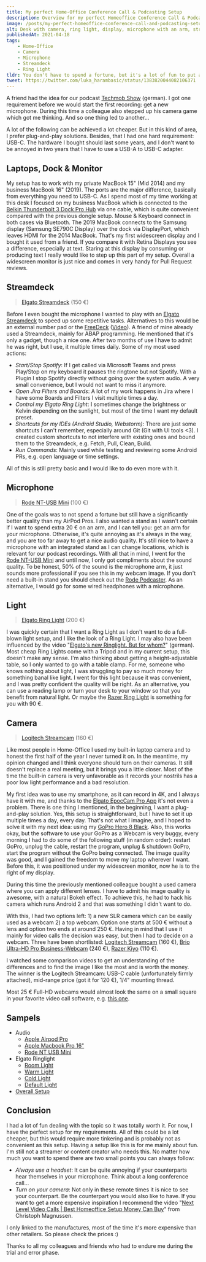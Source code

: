 ```yaml
---
title: My perfect Home-Office Conference Call & Podcasting Setup
description: Overview for my perfect Homeoffice Conference Call & Podcasting Setup.
image: /posts/my-perfect-homeoffice-conference-call-and-podcasting-setup/setup_overview.png
alt: Desk with camera, ring light, display, microphone with an arm, stream deck and MacBook.
publishedAt: 2021-04-18
tags: 
    - Home-Office 
    - Camera
    - Microphone
    - Streamdeck
    - Ring Light
tldr: You don't have to spend a fortune, but it's a lot of fun to put a little money in your hand.
tweet: https://twitter.com/luka_harambasic/status/1383820044082106371
---
```


A friend had the idea for our podcast [Techmob Show](https://techmob.show) (german). I got one requirement before we would start the first recording: get a new microphone. During this time a colleague also stepped up his camera game which got me thinking. And so one thing led to another... 

A lot of the following can be achieved a lot cheaper. But in this kind of area, I prefer plug-and-play solutions. Besides, that I had one hard requirement: USB-C. The hardware I bought should last some years, and I don't want to be annoyed in two years that I have to use a USB-A to USB-C adapter.

## Laptops, Dock & Monitor

My setup has to work with my private MacBook 15" (Mid 2014) and my business MacBook 16" (2019). The ports are the major difference, basically from everything you need to USB-C. As I spend most of my time working at this desk I focused on my business MacBook which is connected to the [Belkin Thunderbolt 3 Dock Pro Hub](https://www.belkin.com/us/p/P-F4U097/) via one cable, which is quite convenient compared with the previous dongle setup. Mouse & Keyboard connect in both cases via Bluetooth. The 2019 MacBook connects to the Samsung display (Samsung SE790C Display) over the dock via DisplayPort, which leaves HDMI for the 2014 MacBook. That's my first widescreen display and I bought it used from a friend. If you compare it with Retina Displays you see a difference, especially at text. Staring at this display by consuming or producing text I really would like to step up this part of my setup. Overall a widescreen monitor is just nice and comes in very handy for Pull Request reviews.

## Streamdeck

> [Elgato Streamdeck](https://www.elgato.com/en/stream-deck) (150 €)

Before I even bought the microphone I wanted to play with an [Elgato Streamdeck](https://www.elgato.com/en/stream-deck) to speed up some repetitive tasks. Alternatives to this would be an external number pad or the [FreeDeck](https://github.com/FreeYourStream/freedeck-ino) ([Video](https://www.youtube.com/watch?v=-3Zw8hbpVq4)). 
A friend of mine already used a Streamdeck, mainly for ABAP programming. He mentioned that it's only a gadget, though a nice one.
After two months of use I have to admit he was right, but I use, it multiple times daily. Some of my most used actions:

- _Start/Stop Spotify_: If I get called via Microsoft Teams and press Play/Stop on my keyboard it pauses the ringtone but not Spotify. With a Plugin I stop Spotify directly without going over the system audio. A very small convenience, but I would not want to miss it anymore.
- _Open Jira Filters and Boards_: A lot of my work happens in Jira where I have some Boards and Filters I visit multiple times a day.
- _Control my Elgato Ring Light_: I sometimes change the brightness or Kelvin depending on the sunlight, but most of the time I want my default preset.
- _Shortcuts for my IDEs (Android Studio, Webstorm)_: There are just some shortcuts I can't remember, especially around Git (Git with UI tools <3). I created custom shortcuts to not interfere with existing ones and bound them to the Streamdeck, e.g. Fetch, Pull, Clean, Build.
- _Run Commands_: Mainly used while testing and reviewing some Android PRs, e.g. open language or time settings.

All of this is still pretty basic and I would like to do even more with it.

## Microphone

> [Rode NT-USB Mini](https://en.rode.com/microphones/nt-usb_mini) (100 €)

One of the goals was to not spend a fortune but still have a significantly better quality than my AirPod Pros. I also wanted a stand as I wasn't certain if I want to spend extra 20 € on an arm, and I can tell you: get an arm for your microphone. Otherwise, it's quite annoying as it's always in the way, and you are too far away to get a nice audio quality. It's still nice to have a microphone with an integrated stand as I can change locations, which is relevant for our podcast recordings. With all that in mind, I went for the [Rode NT-USB Mini](https://en.rode.com/microphones/nt-usb_mini) and until now, I only got compliments about the sound quality. To be honest, 50% of the sound is the microphone arm, it just sounds more professional if you see this in my webcam image. If you don't need a built-in stand you should check out the [Rode Podcaster](https://en.rode.com/microphones/podcaster). As an alternative, I would go for some wired headphones with a microphone.

## Light

> [Elgato Ring Light](https://www.elgato.com/en/ring-light) (200 €)

I was quickly certain that I want a Ring Light as I don't want to do a full-blown light setup, and I like the look of a Ring Light. I may also have been influenced by the video "[Elgato's new Ringlight. But for whom?](https://www.youtube.com/watch?v=cmWhMVjlpB8)" (german). Most cheap Ring Lights come with a Tripod and in my current setup, this doesn't make any sense. I'm also thinking about getting a height-adjustable table, so I only wanted to go with a table clamp. For me, someone who knows nothing about light, I was struggling to pay so much money for something banal like light. I went for this light because it was convenient, and I was pretty confident the quality will be right. As an alternative, you can use a reading lamp or turn your desk to your window so that you benefit from natural light. Or maybe the [Razer Ring Light](https://www.razer.com/gb-en/streaming-accessories/razer-ring-light/RZ19-03660100-R3M1) is something for you with 90 €.

## Camera

> [Logitech Streamcam](https://www.logitech.com/de-de/products/webcams/streamcam.960-001281.html) (160 €)

Like most people in Home-Office I used my built-in laptop camera and to honest the first half of the year I never turned it on. In the meantime, my opinion changed and I think everyone should turn on their cameras. It still doesn't replace a real meeting, but it brings you a little closer. Most of the time the built-in camera is very unfavorable as it records your nostrils has a poor low light performance and a bad resolution.

My first idea was to use my smartphone, as it can record in 4K, and I always have it with me, and thanks to the [Elgato EpocCam Pro App](https://www.elgato.com/en/epoccam) it's not even a problem. There is one thing I mentioned, in the beginning, I want a plug-and-play solution. Yes, this setup is straightforward, but I have to set it up multiple times a day, every day. That's not what I imagine, and I hoped to solve it with my next idea: using my [GoPro Hero 8 Black](https://gopro.com/en/us/shop/cameras/hero8-black/CHDHX-801-master.html). Also, this works okay, but the software to use your GoPro as a Webcam is very buggy, every morning I had to do some of the following stuff (in random order): restart GoPro, unplug the cable, restart the program, unplug & shutdown GoPro, start the program without the GoPro being connected. The image quality was good, and I gained the freedom to move my laptop wherever I want. Before this, it was positioned under my widescreen monitor, now he is to the right of my display.

During this time the previously mentioned colleague bought a used camera where you can apply different lenses. I have to admit his image quality is awesome, with a natural Bokeh effect. To achieve this, he had to hack his camera which runs Android 2 and that was something I didn't want to do.

With this, I had two options left: 1) a new SLR camera which can be easily used as a webcam 2) a top webcam. Option one starts at 500 € without a lens and option two ends at around 250 €. Having in mind that I use it mainly for video calls the decision was easy, but then I had to decide on a webcam. Three have been shortlisted: [Logitech Streamcam](https://www.logitech.com/de-de/products/webcams/streamcam.960-001281.html) (160 €), [Brio Ultra-HD Pro Business-Webcam](https://www.logitech.com/en-gb/products/webcams/brio-4k-hdr-webcam.960-001106.html) (240  €), [Razer Kiyo](https://www.razer.com/gb-en/streaming-cameras/razer-kiyo/RZ19-02320100-R3U1) (110 €).

I watched some comparison videos to get an understanding of the differences and to find the image I like the most and is worth the money. The winner is the Logitech Streamcam: USB-C cable (unfortunately firmly attached), mid-range price (got it for 120 €), 1/4" mounting thread.

Most 25 € Full-HD webcams would almost look the same on a small square in your favorite video call software, e.g. [this one](https://www.aukey.com/products/fhd-webcam-1080p-live-streaming-camera-with-stereo-microphone).

## Sampels

* Audio
  * [Apple Airpod Pro](/posts/my-perfect-homeoffice-conference-call-and-podcasting-setup/audio-apple-airpod-pro.mp3)
  * [Apple Macbook Pro 16"](/posts/my-perfect-homeoffice-conference-call-and-podcasting-setup/audio-apple-macbook-16.mp3)
  * [Rode NT USB Mini](/posts/my-perfect-homeoffice-conference-call-and-podcasting-setup/audio-rode-nt-usb-mini.mp3)
* Elgato Ringlight
  * [Room Light](https://youtu.be/sezazYiPF1U)
  * [Warm Light](https://youtu.be/RmJOWQRzV0g)
  * [Cold Light](https://youtu.be/-EFDw52akpk)
  * [Default Light](https://youtu.be/FjO4sqxct2o)
* [Overall Setup](https://youtu.be/v9BVyhclOtk)

## Conclusion

I had a lot of fun dealing with the topic so it was totally worth it. For now, I have the perfect setup for my requirements. All of this could be a lot cheaper, but this would require more tinkering and is probably not as convenient as this setup. Having a setup like this is for me mainly about fun. I'm still not a streamer or content creator who needs this. No matter how much you want to spend there are two small points you can always follow:
- _Always use a headset_: It can be quite annoying if your counterparts hear themselves in your microphone. Think about a long conference call...
- _Turn on your camera_: Not only in these remote times it is nice to see your counterpart. Be the counterpart you would also like to have.
If you want to get a more expensive inspiration I recommend the video "[Next Level Video Calls | Best Homeoffice Setup Money Can Buy](https://www.youtube.com/watch?v=rnZ-FHfrpAM)" from Christoph Magnussen.

<base-callout>I only linked to the manufactures, most of the time it's more expensive than other retailers. So please check the prices :)</base-callout>

<base-thanks>Thanks to all my colleagues and friends who had to endure me during the trial and error phase.</base-thanks>
